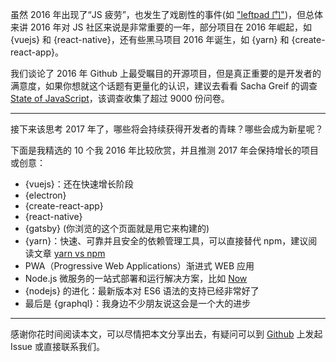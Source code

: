 虽然 2016 年出现了“JS 疲劳”，也发生了戏剧性的事件(如 ["leftpad 门"](http://developer.telerik.com/featured/left-pad-indicative-fragile-javascript-ecosystem/))，但总体来讲 2016 年对 JS 社区来说是非常重要的一年，部分项目在 2016 年崛起，如 {vuejs} 和 {react-native}，还有些黑马项目 2016 年诞生，如 {yarn} 和 {create-react-app}。

我们谈论了 2016 年 Github 上最受瞩目的开源项目，但是真正重要的是开发者的满意度，如果你想就这个话题有更量化的认识，建议去看看 Sacha Greif 的调查 [State of JavaScript](http://stateofjs.com/)，该调查收集了超过 9000 份问卷。

---

接下来该思考 2017 年了，哪些将会持续获得开发者的青睐？哪些会成为新星呢？

下面是我精选的 10 个我 2016 年比较欣赏，并且推测 2017 年会保持增长的项目或创意：

* {vuejs}：还在快速增长阶段
* {electron}
* {create-react-app}
* {react-native}
* {gatsby} (你浏览的这个页面就是用它来构建的)
* {yarn}：快速、可靠并且安全的依赖管理工具，可以直接替代 npm，建议阅读文章 [yarn vs npm](https://blog.risingstack.com/yarn-vs-npm-node-js-package-managers/)
* PWA（Progressive Web Applications）渐进式 WEB 应用
* Node.js 微服务的一站式部署和运行解决方案，比如 [Now](https://zeit.co/now)
* {nodejs} 的进化：最新版本对 ES6 语法的支持已经非常好了
* 最后是 {graphql}：我身边不少朋友说这会是一个大的进步

---

感谢你花时间阅读本文，可以尽情把本文分享出去，有疑问可以到 [Github](https://github.com/michaelrambeau/risingstars2016) 上发起 Issue 或直接联系我们。
